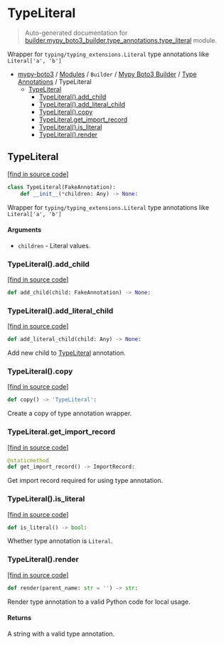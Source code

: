 # TypeLiteral

> Auto-generated documentation for [builder.mypy_boto3_builder.type_annotations.type_literal](https://github.com/vemel/mypy_boto3/blob/master/builder/mypy_boto3_builder/type_annotations/type_literal.py) module.

Wrapper for `typing/typing_extensions.Literal` type annotations like `Literal['a', 'b']`

- [mypy-boto3](../../../README.md#mypy_boto3) / [Modules](../../../MODULES.md#mypy-boto3-modules) / `Builder` / [Mypy Boto3 Builder](../index.md#mypy-boto3-builder) / [Type Annotations](index.md#type-annotations) / TypeLiteral
    - [TypeLiteral](#typeliteral)
        - [TypeLiteral().add_child](#typeliteraladd_child)
        - [TypeLiteral().add_literal_child](#typeliteraladd_literal_child)
        - [TypeLiteral().copy](#typeliteralcopy)
        - [TypeLiteral.get_import_record](#typeliteralget_import_record)
        - [TypeLiteral().is_literal](#typeliteralis_literal)
        - [TypeLiteral().render](#typeliteralrender)

## TypeLiteral

[[find in source code]](https://github.com/vemel/mypy_boto3/blob/master/builder/mypy_boto3_builder/type_annotations/type_literal.py#L11)

```python
class TypeLiteral(FakeAnnotation):
    def __init__(*children: Any) -> None:
```

Wrapper for `typing/typing_extensions.Literal` type annotations like `Literal['a', 'b']`

#### Arguments

- `children` - Literal values.

### TypeLiteral().add_child

[[find in source code]](https://github.com/vemel/mypy_boto3/blob/master/builder/mypy_boto3_builder/type_annotations/type_literal.py#L58)

```python
def add_child(child: FakeAnnotation) -> None:
```

### TypeLiteral().add_literal_child

[[find in source code]](https://github.com/vemel/mypy_boto3/blob/master/builder/mypy_boto3_builder/type_annotations/type_literal.py#L61)

```python
def add_literal_child(child: Any) -> None:
```

Add new child to [TypeLiteral](#typeliteral) annotation.

### TypeLiteral().copy

[[find in source code]](https://github.com/vemel/mypy_boto3/blob/master/builder/mypy_boto3_builder/type_annotations/type_literal.py#L46)

```python
def copy() -> 'TypeLiteral':
```

Create a copy of type annotation wrapper.

### TypeLiteral.get_import_record

[[find in source code]](https://github.com/vemel/mypy_boto3/blob/master/builder/mypy_boto3_builder/type_annotations/type_literal.py#L34)

```python
@staticmethod
def get_import_record() -> ImportRecord:
```

Get import record required for using type annotation.

### TypeLiteral().is_literal

[[find in source code]](https://github.com/vemel/mypy_boto3/blob/master/builder/mypy_boto3_builder/type_annotations/type_literal.py#L52)

```python
def is_literal() -> bool:
```

Whether type annotation is `Literal`.

### TypeLiteral().render

[[find in source code]](https://github.com/vemel/mypy_boto3/blob/master/builder/mypy_boto3_builder/type_annotations/type_literal.py#L22)

```python
def render(parent_name: str = '') -> str:
```

Render type annotation to a valid Python code for local usage.

#### Returns

A string with a valid type annotation.
